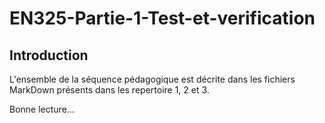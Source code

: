 # EN325-Partie-1-Test-et-verification

## Introduction

L'ensemble de la séquence pédagogique est décrite dans les fichiers MarkDown présents dans les repertoire 1, 2 et 3.

Bonne lecture...
